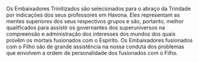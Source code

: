 ﻿Os Embaixadores Trinitizados são selecionados para o abraço da Trindade por indicações dos seus professores em Havona. Eles representam as mentes superiores dos seus respectivos grupos e são, portanto, melhor qualificados para assistir os governantes dos superuniversos na compreensão e administração dos interesses dos mundos dos quais provêm os mortais fusionados com o Espírito. Os Embaixadores fusionados com o Filho são de grande assistência na nossa conduta dos problemas que envolvem a ordem de personalidade dos fusionados com o Filho.